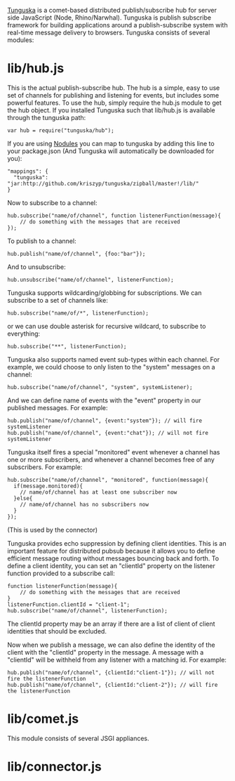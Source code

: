 [Tunguska](http://en.wikipedia.org/wiki/Tunguska_event) is a comet-based 
distributed publish/subscribe hub for server side JavaScript (Node, Rhino/Narwhal).
Tunguska is publish subscribe framework for 
building applications around a publish-subscribe system with real-time message delivery
to browsers. Tunguska consists of several modules:

lib/hub.js
==========

This is the actual publish-subscribe hub. The hub is a simple, easy to use set of channels
for publishing and listening for events, but includes some powerful features. To use the
hub, simply require the hub.js module to get the hub object. If you installed Tunguska
such that lib/hub.js is available through the tunguska path:

    var hub = require("tunguska/hub");

If you are using [Nodules](http://github.com/kriszyp/nodules) you can map to tunguska
by adding this line to your package.json (And Tunguska will automatically be downloaded for you):

    "mappings": {
	  "tunguska": "jar:http://github.com/kriszyp/tunguska/zipball/master!/lib/"
    }

Now to subscribe to a channel:

    hub.subscribe("name/of/channel", function listenerFunction(message){
        // do something with the messages that are received
    });

To publish to a channel:

    hub.publish("name/of/channel", {foo:"bar"});
    
And to unsubscribe:

    hub.unsubscribe("name/of/channel", listenerFunction);

Tunguska supports wildcarding/globbing for subscriptions. We can subscribe to a set
of channels like:

    hub.subscribe("name/of/*", listenerFunction);

or we can use double asterisk for recursive wildcard, to subscribe to everything:

    hub.subscribe("**", listenerFunction);

Tunguska also supports named event sub-types within each channel. For example,
we could choose to only listen to the "system" messages on a channel:

    hub.subscribe("name/of/channel", "system", systemListener);
 
And we can define name of events with the "event" property in our published 
messages. For example:

    hub.publish("name/of/channel", {event:"system"}); // will fire systemListener
    hub.publish("name/of/channel", {event:"chat"}); // will not fire systemListener

Tunguska itself fires a special "monitored" event whenever a channel has one or more subscribers, and
whenever a channel becomes free of any subscribers. For example:

    hub.subscribe("name/of/channel", "monitored", function(message){
      if(message.monitored){
        // name/of/channel has at least one subscriber now
      }else{
        // name/of/channel has no subscribers now
      }
    });

(This is used by the connector) 
    
Tunguska provides echo suppression by defining client identities. This is an important
feature for distributed pubsub because it allows you to define efficient message routing
without messages bouncing back and forth. To define a client identity, you can set
an "clientId" property on the listener function provided to a subscribe call:

    function listenerFunction(message){
        // do something with the messages that are received
    }
    listenerFunction.clientId = "client-1";
    hub.subscribe("name/of/channel", listenerFunction);

The clientId property may be an array if there are a list of client of client identities that 
should be excluded.

Now when we publish a message, we can also define the identity of the client with the
"clientId" property in the message. A message with a "clientId" will be withheld from
any listener with a matching id. For example:

    hub.publish("name/of/channel", {clientId:"client-1"}); // will not fire the listenerFunction
    hub.publish("name/of/channel", {clientId:"client-2"}); // will fire the listenerFunction
    
lib/comet.js
============

This module consists of several JSGI appliances.

lib/connector.js
============
